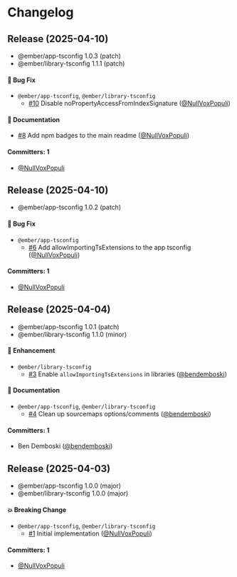 # Changelog

## Release (2025-04-10)

* @ember/app-tsconfig 1.0.3 (patch)
* @ember/library-tsconfig 1.1.1 (patch)

#### :bug: Bug Fix
* `@ember/app-tsconfig`, `@ember/library-tsconfig`
  * [#10](https://github.com/ember-cli/tsconfigs/pull/10) Disable noPropertyAccessFromIndexSignature ([@NullVoxPopuli](https://github.com/NullVoxPopuli))

#### :memo: Documentation
* [#8](https://github.com/ember-cli/tsconfigs/pull/8) Add npm badges to the main readme ([@NullVoxPopuli](https://github.com/NullVoxPopuli))

#### Committers: 1
- [@NullVoxPopuli](https://github.com/NullVoxPopuli)

## Release (2025-04-10)

* @ember/app-tsconfig 1.0.2 (patch)

#### :bug: Bug Fix
* `@ember/app-tsconfig`
  * [#6](https://github.com/ember-cli/tsconfigs/pull/6) Add allowImportingTsExtensions to the app tsconfig ([@NullVoxPopuli](https://github.com/NullVoxPopuli))

#### Committers: 1
- [@NullVoxPopuli](https://github.com/NullVoxPopuli)

## Release (2025-04-04)

* @ember/app-tsconfig 1.0.1 (patch)
* @ember/library-tsconfig 1.1.0 (minor)

#### :rocket: Enhancement
* `@ember/library-tsconfig`
  * [#3](https://github.com/ember-cli/tsconfigs/pull/3) Enable `allowImportingTsExtensions` in libraries ([@bendemboski](https://github.com/bendemboski))

#### :memo: Documentation
* `@ember/app-tsconfig`, `@ember/library-tsconfig`
  * [#4](https://github.com/ember-cli/tsconfigs/pull/4) Clean up sourcemaps options/comments ([@bendemboski](https://github.com/bendemboski))

#### Committers: 1
- Ben Demboski ([@bendemboski](https://github.com/bendemboski))

## Release (2025-04-03)

* @ember/app-tsconfig 1.0.0 (major)
* @ember/library-tsconfig 1.0.0 (major)

#### :boom: Breaking Change
* `@ember/app-tsconfig`, `@ember/library-tsconfig`
  * [#1](https://github.com/ember-cli/tsconfigs/pull/1) Initial implementation ([@NullVoxPopuli](https://github.com/NullVoxPopuli))

#### Committers: 1
- [@NullVoxPopuli](https://github.com/NullVoxPopuli)
